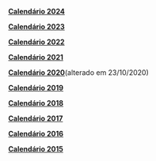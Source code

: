 **[Calendário 2024](https://www.ibilce.unesp.br/Home/Pos-Graduacao475/CienciadaComputacao/calendario-escolar---pos-graduacao---2024-6.pdf "calendario-escolar---pos-graduacao---2024-6.pdf")**

[**Calendário 2023**](https://www.ibilce.unesp.br/Home/Pos-Graduacao475/CienciadaComputacao/ppgccomputacao-calendario-escolar---pos-graduacao---2023.pdf "ppgccomputacao-calendario-escolar---pos-graduacao---2023.pdf")

**[Calendário 2022](https://www.ibilce.unesp.br/Home/Pos-Graduacao475/CienciadaComputacao/calendario_2022_computacao.pdf "calendario_2022_computacao.pdf")**

**[Calendário 2021](https://www.ibilce.unesp.br/Home/Pos-Graduacao475/CienciadaComputacao/calendario-2021---computacao-aprov-27nov2020.pdf "calendario-2021---computacao-aprov-27nov2020.pdf")**

**[Calendário 2020](https://www.ibilce.unesp.br/Home/Pos-Graduacao475/CienciadaComputacao/alteracao-do-calendario-2020---computacao.pdf "alteracao-do-calendario-2020---computacao.pdf")**(alterado em 23/10/2020\)

**[Calendário 2019](https://www.ibilce.unesp.br/Home/Pos-Graduacao475/CienciadaComputacao/calendario-2019---computacao-aprov-26nov2018.pdf "calendario-2019---computacao-aprov-26nov2018.pdf")**

**[Calendário 2018](https://www.ibilce.unesp.br/Home/Pos-Graduacao475/CienciadaComputacao/calendario-2018---computacao-aprovado.pdf "calendario-2018---computacao-aprovado.pdf")**

**[Calendário 2017](https://www.ibilce.unesp.br/Home/Pos-Graduacao475/CienciadaComputacao/calendario-2017---computacao-aprovado.pdf "calendario-2017---computacao-aprovado.pdf")**

**[Calendário 2016](https://www.ibilce.unesp.br/Home/Pos-Graduacao475/CienciadaComputacao/calendario-2016---computacao-aprovado-em-21set2015.pdf "calendario-2016---computacao-aprovado-em-21set2015.pdf")**

**[Calendário 2015](https://www.ibilce.unesp.br/Home/Pos-Graduacao475/CienciadaComputacao/proposta-de-calendario-2015---computacao.pdf "proposta-de-calendario-2015---computacao.pdf")**

